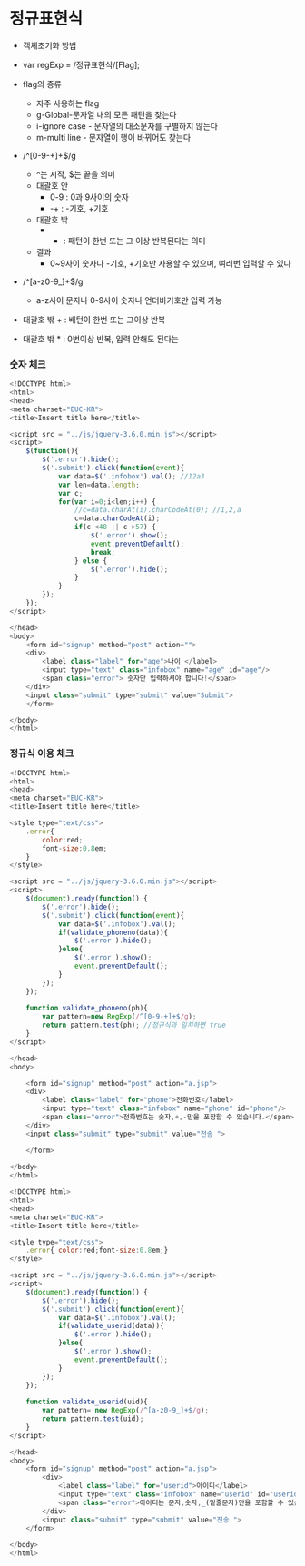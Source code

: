 # 정규표현식
- 객체초기화 방법
- var regExp = /정규표현식/[Flag];
- flag의 종류
  - 자주 사용하는 flag
  - g-Global-문자열 내의 모든 패턴을 찾는다
  - i-ignore case - 문자열의 대소문자를 구별하지 않는다
  - m-multi line - 문자열이 행이 바뀌어도 찾는다   

- /^[0-9-+]+$/g
	- ^는 시작, $는 끝을 의미
	- 대괄호 안
		- 0-9 : 0과 9사이의 숫자
		- -+ : -기호, +기호
	- 대괄호 밖
		- + : 패턴이 한번 또는 그 이상 반복된다는 의미
	- 결과
		- 0~9사이 숫자나 -기호, +기호만 사용할 수 있으며, 여러번 입력할 수 있다
- /^[a-z0-9_]+$/g
	- a-z사이 문자나 0-9사이 숫자나 언더바기호만 입력 가능

- 대괄호 밖 + : 배턴이 한번 또는 그이상 반복
- 대괄호 밖 * : 0번이상 반복, 입력 안해도 된다는 

### 숫자 체크
```javascript
<!DOCTYPE html>
<html>
<head>
<meta charset="EUC-KR">
<title>Insert title here</title>

<script src = "../js/jquery-3.6.0.min.js"></script>
<script>
	$(function(){
		$('.error').hide();
		$('.submit').click(function(event){
			var data=$('.infobox').val(); //12a3
			var len=data.length;
			var c;
			for(var i=0;i<len;i++) {
				//c=data.charAt(i).charCodeAt(0); //1,2,a
				c=data.charCodeAt(i); 
				if(c <48 || c >57) {
					$('.error').show();
					event.preventDefault();
					break;
				} else {
					$('.error').hide();
				}
			}
		});
	});
</script>

</head>
<body>
	<form id="signup" method="post" action="">
	<div>
		<label class="label" for="age">나이 </label> 
		<input type="text" class="infobox" name="age" id="age"/> 
		<span class="error"> 숫자만 입력하셔야 합니다!</span>
	</div>
	<input class="submit" type="submit" value="Submit">
	</form>

</body>
</html>
```

### 정규식 이용 체크
```javascript
<!DOCTYPE html>
<html>
<head>
<meta charset="EUC-KR">
<title>Insert title here</title>

<style type="text/css">
	.error{
		color:red;
		font-size:0.8em;
	}
</style>

<script src = "../js/jquery-3.6.0.min.js"></script>
<script>
	$(document).ready(function() { 
		$('.error').hide();
		$('.submit').click(function(event){
			var data=$('.infobox').val();
			if(validate_phoneno(data)){
				$('.error').hide();
			}else{
				$('.error').show();
				event.preventDefault();
			}
		});
	});
	
	function validate_phoneno(ph){
		var pattern=new RegExp(/^[0-9-+]+$/g);
		return pattern.test(ph); //정규식과 일치하면 true
	}
</script>

</head>
<body>

	<form id="signup" method="post" action="a.jsp"> 
	<div>
		<label class="label" for="phone">전화번호</label>
		<input type="text" class="infobox" name="phone" id="phone"/>
		<span class="error">전화번호는 숫자,+,-만을 포함할 수 있습니다.</span>
	</div> 
	<input class="submit" type="submit" value="전송 ">

	</form>
	
</body>
</html>
```

```javascript
<!DOCTYPE html>
<html>
<head>
<meta charset="EUC-KR">
<title>Insert title here</title>

<style type="text/css">
	.error{ color:red;font-size:0.8em;}
</style>

<script src = "../js/jquery-3.6.0.min.js"></script>
<script>
	$(document).ready(function() { 
		$('.error').hide();
		$('.submit').click(function(event){
			var data=$('.infobox').val();
			if(validate_userid(data)){
				$('.error').hide();
			}else{
				$('.error').show();
				event.preventDefault();
			}
		});
	});
	
	function validate_userid(uid){
		var pattern= new RegExp(/^[a-z0-9_]+$/g);
		return pattern.test(uid);
	}
</script>

</head>
<body>
	<form id="signup" method="post" action="a.jsp"> 
		<div>
			<label class="label" for="userid">아이디</label>
			<input type="text" class="infobox" name="userid" id="userid"/>
			<span class="error">아이디는 문자,숫자,_(밑줄문자)만을 포함할 수 있습니다.</span>
		</div> 
		<input class="submit" type="submit" value="전송 ">
	</form>
	
</body>
</html>
```
